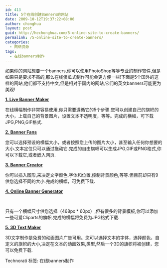 ```yaml
---
id: 413
title: 5个在线创建Banners的网站
date: 2009-10-12T19:37:22+08:00
author: chonghua
layout: post
guid: http://hechonghua.com/5-online-site-to-create-banners/
permalink: /5-online-site-to-create-banners/
categories:
  - 网络资源
tags:
  - 在线banners制作
---
```

如果你的网站想要一个banners,你可以使用PhotoShop等等专业的制作软件,但是如果只是要求不高的,那么在线傻瓜式制作可能会更方便一些!下面是5个国外的这样的网站,他们都不支持中文,但是相对于国内的网站,它们的英文banners可能更为美观!

<!--more-->

[**1. Live Banner Maker**](http://www.livebannermaker.com/)</p> 

在线横幅制作非常容易使用,你只需要遵循它的5个步骤.您可以创建自己的旗帜的大小，上载自己的背景图片，设置文本不透明度，等等。完成的横幅，可下载JPG,PNG,GIF格式.

[**2. Banner Fans**](http://www.bannerfans.com/banner_maker.php)</p> 

您可以选择预设的横幅大小，或者按照您上传的图片大小，甚至输入任何你想要的大小.文本定位只可以通过拖动它.完成的自由旗帜可以生成JPG,GIF或PNG格式,你可以下载它,或者嵌入网页.

[**3. Banner Creator**](http://www.bannercreator.nu/banner-maker.html)</p> 

你可以插入图形,来决定文字颜色,字体和位置,控制背景颜色,等等.但目前却只有9供您选择不同的大小.完成的横幅，可免费下载.

[**4. Online Banner Generator**](http://onlinebannergenerator.com/)

&#160; </p> 

只有一个横幅尺寸供您选择（468px * 60px）,但有很多的背景模板,你可以添加一些可爱Cliparts的旗帜.完成的横幅将免费为JPG格式下载.

[**5. 3D Text Maker**](http://www.3dtextmaker.com/cgi-bin/3dtext.pl)</p> 

3D文字制作是免费的动画图片广告可用。您可以选择文本的字体，选择颜色，自定义的旗帜的大小,决定在文本的动画效果,类型,然后一个3D的旗帜将被创建，您可以免费下载.

<div style="padding-bottom: 0px; margin: 0px; padding-left: 0px; padding-right: 0px; display: inline; float: none; padding-top: 0px" id="scid:0767317B-992E-4b12-91E0-4F059A8CECA8:1cdffb6f-3cb6-4fb3-9634-7679e8d28cb1" class="wlWriterEditableSmartContent">
  Technorati 标签: 在线banners制作
</div>